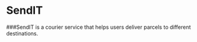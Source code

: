 # SendIT
###SendIT is a courier service that helps users deliver parcels to different destinations.
